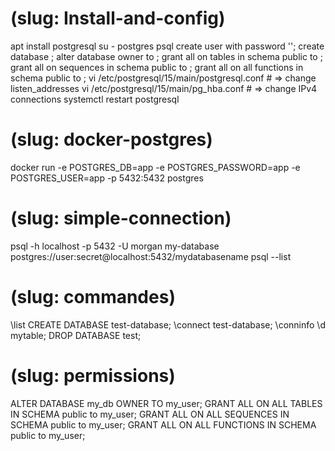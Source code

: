 # (slug: Install-and-config)
apt install postgresql
su - postgres
psql
create user <user> with password '<password>';
create database <db>;
alter database <db> owner to <user>;
grant all on tables in schema public to <user>;
grant all on sequences in schema public to <user>;
grant all on all functions in schema public to <user>;
vi /etc/postgresql/15/main/postgresql.conf # => change listen_addresses
vi /etc/postgresql/15/main/pg_hba.conf # => change IPv4 connections
systemctl restart postgresql

# (slug: docker-postgres)
docker run -e POSTGRES_DB=app -e POSTGRES_PASSWORD=app -e POSTGRES_USER=app -p 5432:5432 postgres

# (slug: simple-connection)
psql -h localhost -p 5432 -U morgan my-database 
postgres://user:secret@localhost:5432/mydatabasename
psql --list

# (slug: commandes)
\list
CREATE DATABASE test-database;
\connect test-database;
\conninfo
\d mytable;
DROP DATABASE test;

# (slug: permissions)
ALTER DATABASE my_db OWNER TO my_user;
GRANT ALL ON ALL TABLES IN SCHEMA public to my_user;
GRANT ALL ON ALL SEQUENCES IN SCHEMA public to my_user;
GRANT ALL ON ALL FUNCTIONS IN SCHEMA public to my_user;
